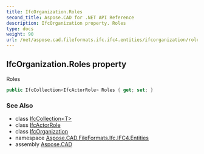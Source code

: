 ```yaml
---
title: IfcOrganization.Roles
second_title: Aspose.CAD for .NET API Reference
description: IfcOrganization property. Roles
type: docs
weight: 90
url: /net/aspose.cad.fileformats.ifc.ifc4.entities/ifcorganization/roles/
---
```

## IfcOrganization.Roles property

Roles

```csharp
public IfcCollection<IfcActorRole> Roles { get; set; }
```

### See Also

* class [IfcCollection&lt;T&gt;](../../../aspose.cad.fileformats.ifc/ifccollection-1/)
* class [IfcActorRole](../../ifcactorrole/)
* class [IfcOrganization](../)
* namespace [Aspose.CAD.FileFormats.Ifc.IFC4.Entities](../../ifcorganization/)
* assembly [Aspose.CAD](../../../)


